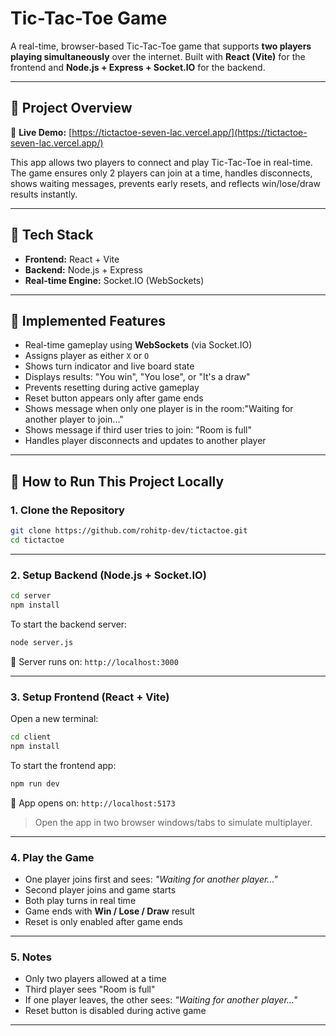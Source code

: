 #  Tic-Tac-Toe Game

A real-time, browser-based Tic-Tac-Toe game that supports **two players playing simultaneously** over the internet. Built with **React (Vite)** for the frontend and **Node.js + Express + Socket.IO** for the backend.

---

## 📅 Project Overview

🔗 **Live Demo:** [https://tictactoe-seven-lac.vercel.app/](https://tictactoe-seven-lac.vercel.app/)

This app allows two players to connect and play Tic-Tac-Toe in real-time. The game ensures only 2 players can join at a time, handles disconnects, shows waiting messages, prevents early resets, and reflects win/lose/draw results instantly.

---

## 🧰 Tech Stack

- **Frontend:** React + Vite
- **Backend:** Node.js + Express
- **Real-time Engine:** Socket.IO (WebSockets)
---

## 🎨 Implemented Features

- Real-time gameplay using **WebSockets** (via Socket.IO)
- Assigns player as either `X` or `O`
- Shows turn indicator and live board state
- Displays results: "You win", "You lose", or "It's a draw"
- Prevents resetting during active gameplay
- Reset button appears only after game ends
- Shows message when only one player is in the room:"Waiting for another player to join..."
- Shows message if third user tries to join: "Room is full"
- Handles player disconnects and updates to another player

---

## 🚀 How to Run This Project Locally

### 1. Clone the Repository

```bash
git clone https://github.com/rohitp-dev/tictactoe.git
cd tictactoe
```

---

### 2. Setup Backend (Node.js + Socket.IO)

```bash
cd server
npm install
```

To start the backend server:

```bash
node server.js
```

📌 Server runs on: `http://localhost:3000`

---

### 3. Setup Frontend (React + Vite)

Open a new terminal:

```bash
cd client
npm install
```

To start the frontend app:

```bash
npm run dev
```

📌 App opens on: `http://localhost:5173`

> Open the app in two browser windows/tabs to simulate multiplayer.

---

### 4. Play the Game

- One player joins first and sees: _"Waiting for another player..."_
- Second player joins and game starts
- Both play turns in real time
- Game ends with **Win / Lose / Draw** result
- Reset is only enabled after game ends

---

### 5. Notes

- Only two players allowed at a time
- Third player sees "Room is full"
- If one player leaves, the other sees: _"Waiting for another player..."_
- Reset button is disabled during active game
---